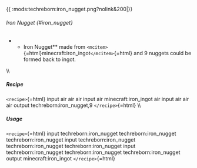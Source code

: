 {{ :mods:techreborn:iron_nugget.png?nolink&200\|}}

###### Iron Nugget {#iron_nugget}

-   -   Iron Nugget\*\* made from
        `<mcitem>`{=html}minecraft:iron_ingot`</mcitem>`{=html} and 9
        nuggets could be formed back to ingot.

\\\\

##### Recipe

`<recipe>`{=html} input air air air input air minecraft:iron_ingot air
input air air air output techreborn:iron_nugget,9 `</recipe>`{=html}
\\\\

##### Usage

`<recipe>`{=html} input techreborn:iron_nugget techreborn:iron_nugget
techreborn:iron_nugget input techreborn:iron_nugget
techreborn:iron_nugget techreborn:iron_nugget input
techreborn:iron_nugget techreborn:iron_nugget techreborn:iron_nugget
output minecraft:iron_ingot `</recipe>`{=html}
